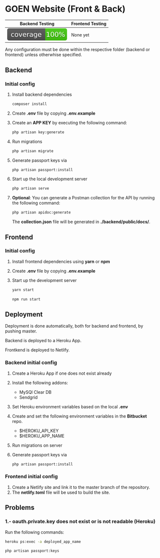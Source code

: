 # GOEN Website (Front & Back)

| **Backend Testing**                                             | **Frontend Testing** |
| --------------------------------------------------------------- | -------------------- |
| ![alt text](./backend/public/img/coverage.svg "Coverage badge") | None yet             |

Any configuration must be done within the respective folder (backend or frontend) unless otherwhise specified.

## Backend

### Initial config

1. Install backend dependencies

   ```bash
   composer install
   ```

2. Create **.env** file by copying **.env.example**
3. Create an **APP KEY** by executing the following command:

   ```bash
   php artisan key:generate
   ```

4. Run migrations

   ```bash
   php artisan migrate
   ```

5. Generate passport keys via

   ```bash
   php artisan passport:install
   ```

6. Start up the local development server

   ```bash
   php artisan serve
   ```

7. **Optional**: You can generate a Postman collection for the API by running the following command:

   ```bash
   php artisan apidoc:generate
   ```

   The **collection.json** file will be generated in **./backend/public/docs/**.

## Frontend

### Initial config

1. Install frontend dependencies using **yarn** or **npm**
2. Create **.env** file by copying **.env.example**
3. Start up the development server

   ```bash
   yarn start
   ```

   ```bash
   npm run start
   ```

## Deployment

Deployment is done automatically, both for backend and frontend, by pushing master.

Backend is deployed to a Heroku App.

Frontkend is deployed to Netlify.

### Backend initial config

1. Create a Heroku App if one does not exist already
2. Install the following addons:

   - MySQl Clear DB
   - Sendgrid

3. Set Heroku environment variables based on the local **.env**
4. Create and set the following environment variables in the **Bitbucket** repo.
   - \$HEROKU_API_KEY
   - \$HEROKU_APP_NAME
5. Run migrations on server
6. Generate passport keys via

   ```bash
   php artisan passport:install
   ```

### Frontend initial config

1. Create a Netlify site and link it to the master branch of the repository.
2. The **netlify.toml** file will be used to build the site.

## Problems

### 1.- **oauth.private.key** does not exist or is not readable (Heroku)

Run the following commands:

```bash
heroku ps:exec -a deployed_app_name
```

```bash
php artisan passport:keys
```
